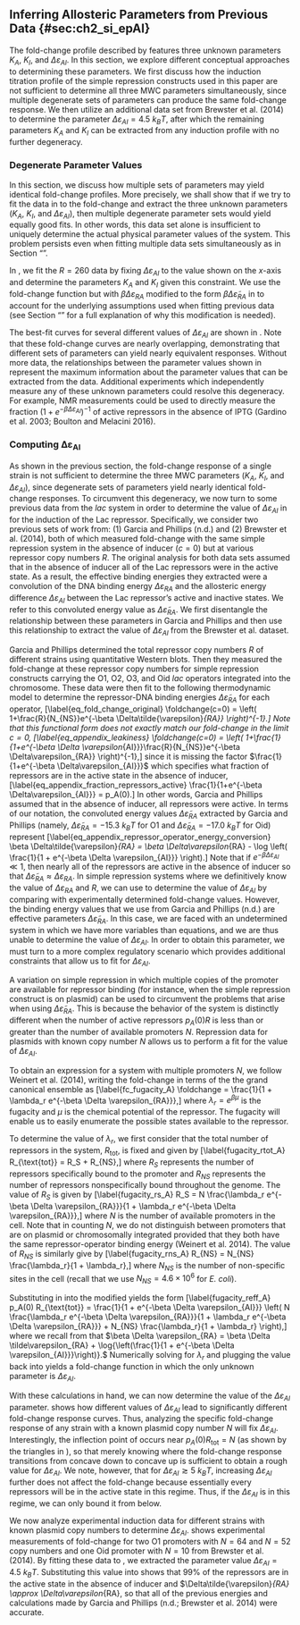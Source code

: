 ## Inferring Allosteric Parameters from Previous Data {#sec:ch2_si_epAI}

The fold-change profile described by features three unknown parameters
$K_A$, $K_I$, and $\Delta\varepsilon_{AI}$. In this section, we
explore different conceptual approaches to determining these parameters.
We first discuss how the induction titration profile of the simple
repression constructs used in this paper are not sufficient to determine
all three MWC parameters simultaneously, since multiple degenerate sets
of parameters can produce the same fold-change response. We then utilize
an additional data set from Brewster et al. (2014) to determine the
parameter $\Delta\varepsilon_{AI} = 4.5~k_BT$, after which the
remaining parameters $K_A$ and $K_I$ can be extracted from any
induction profile with no further degeneracy.

### Degenerate Parameter Values

In this section, we discuss how multiple sets of parameters may yield
identical fold-change profiles. More precisely, we shall show that if we
try to fit the data in to the fold-change and extract the three unknown
parameters ($K_A$, $K_I$, and $\Delta\varepsilon_{AI}$), then
multiple degenerate parameter sets would yield equally good fits. In
other words, this data set alone is insufficient to uniquely determine
the actual physical parameter values of the system. This problem
persists even when fitting multiple data sets simultaneously as in
Section “”.

In , we fit the $R=260$ data by fixing $\Delta\varepsilon_{AI}$ to
the value shown on the $x$-axis and determine the parameters $K_A$
and $K_I$ given this constraint. We use the fold-change function but
with $\beta
\Delta\varepsilon_{RA}$ modified to the form $\beta
\Delta\tilde{\varepsilon}_{RA}$ in to account for the underlying
assumptions used when fitting previous data (see Section “” for a full
explanation of why this modification is needed).

The best-fit curves for several different values of
$\Delta\varepsilon_{AI}$ are shown in . Note that these fold-change
curves are nearly overlapping, demonstrating that different sets of
parameters can yield nearly equivalent responses. Without more data, the
relationships between the parameter values shown in represent the
maximum information about the parameter values that can be extracted
from the data. Additional experiments which independently measure any of
these unknown parameters could resolve this degeneracy. For example, NMR
measurements could be used to directly measure the fraction
$(1 + e^{-\beta
\Delta\varepsilon_{AI}})^{-1}$ of active repressors in the absence of
IPTG (Gardino et al. 2003; Boulton and Melacini 2016).

### Computing $\boldsymbol{\Delta\varepsilon_{AI}}$

As shown in the previous section, the fold-change response of a single
strain is not sufficient to determine the three MWC parameters ($K_A$,
$K_I$, and $\Delta\varepsilon_{AI}$), since degenerate sets of
parameters yield nearly identical fold-change responses. To circumvent
this degeneracy, we now turn to some previous data from the *lac* system
in order to determine the value of $\Delta\varepsilon_{AI}$ in for the
induction of the Lac repressor. Specifically, we consider two previous
sets of work from: (1) Garcia and Phillips (n.d.) and (2) Brewster et
al. (2014), both of which measured fold-change with the same simple
repression system in the absence of inducer ($c=0$) but at various
repressor copy numbers $R$. The original analysis for both data sets
assumed that in the absence of inducer all of the Lac repressors were in
the active state. As a result, the effective binding energies they
extracted were a convolution of the DNA binding energy
$\Delta\varepsilon_{RA}$ and the allosteric energy difference
$\Delta\varepsilon_{AI}$ between the Lac repressor’s active and
inactive states. We refer to this convoluted energy value as
$\Delta \tilde{\varepsilon}_{RA}$. We first disentangle the
relationship between these parameters in Garcia and Phillips and then
use this relationship to extract the value of $\Delta\varepsilon_{AI}$
from the Brewster et al. dataset.

Garcia and Phillips determined the total repressor copy numbers $R$ of
different strains using quantitative Western blots. Then they measured
the fold-change at these repressor copy numbers for simple repression
constructs carrying the O1, O2, O3, and Oid *lac* operators integrated
into the chromosome. These data were then fit to the following
thermodynamic model to determine the repressor-DNA binding energies
$\Delta\tilde{\varepsilon}_{RA}$ for each operator,
\[\label{eq_fold_change_original}
\foldchange(c=0) = \left(
1+\frac{R}{N_{NS}}e^{-\beta \Delta\tilde{\varepsilon}_{RA}} \right)^{-1}.\]
Note that this functional form does not exactly match our fold-change in
the limit $c=0$, \[\label{eq_appendix_leakiness}
\foldchange(c=0) = \left(
1+\frac{1}{1+e^{-\beta \Delta \varepsilon_{AI}}}\frac{R}{N_{NS}}e^{-\beta \Delta\varepsilon_{RA}} \right)^{-1},\]
since it is missing the factor
$\frac{1}{1+e^{-\beta \Delta\varepsilon_{AI}}}$ which specifies what
fraction of repressors are in the active state in the absence of
inducer, \[\label{eq_appendix_fraction_repressors_active}
    \frac{1}{1+e^{-\beta \Delta\varepsilon_{AI}}} = p_A(0).\] In other
words, Garcia and Phillips assumed that in the absence of inducer, all
repressors were active. In terms of our notation, the convoluted energy
values $\Delta\tilde{\varepsilon}_{RA}$ extracted by Garcia and
Phillips (namely, $\Delta\tilde{\varepsilon}_{RA}=-15.3~k_B T$ for O1
and $\Delta\tilde{\varepsilon}_{RA}=-17.0~k_B T$ for Oid) represent
\[\label{eq_appendix_repressor_operator_energy_conversion}
    \beta \Delta\tilde{\varepsilon}_{RA} = \beta \Delta\varepsilon_{RA} - \log \left( \frac{1}{1 + e^{-\beta \Delta \varepsilon_{AI}}} \right).\]
Note that if $e^{-\beta \Delta \varepsilon_{AI}} \ll 1$, then nearly
all of the repressors are active in the absence of inducer so that
$\Delta\tilde{\varepsilon}_{RA} \approx \Delta\varepsilon_{RA}$. In
simple repression systems where we definitively know the value of
$\Delta
\varepsilon_{RA}$ and $R$, we can use to determine the value of
$\Delta \varepsilon_{AI}$ by comparing with experimentally determined
fold-change values. However, the binding energy values that we use from
Garcia and Phillips (n.d.) are effective parameters
$\Delta\tilde{\varepsilon}_{RA}$. In this case, we are faced with an
undetermined system in which we have more variables than equations, and
we are thus unable to determine the value of
$\Delta \varepsilon_{AI}$. In order to obtain this parameter, we must
turn to a more complex regulatory scenario which provides additional
constraints that allow us to fit for $\Delta
\varepsilon_{AI}$.

A variation on simple repression in which multiple copies of the
promoter are available for repressor binding (for instance, when the
simple repression construct is on plasmid) can be used to circumvent the
problems that arise when using $\Delta \tilde{\varepsilon}_{RA}$. This
is because the behavior of the system is distinctly different when the
number of active repressors $p_A(0) R$ is less than or greater than
the number of available promoters $N$. Repression data for plasmids
with known copy number $N$ allows us to perform a fit for the value of
$\Delta\varepsilon_{AI}$.

To obtain an expression for a system with multiple promoters $N$, we
follow Weinert et al. (2014), writing the fold-change in terms of the
the grand canonical ensemble as \[\label{fc_fugacity_A}
\foldchange = \frac{1}{1 + \lambda_r e^{-\beta \Delta \varepsilon_{RA}}},\]
where $\lambda_r = e^{\beta \mu}$ is the fugacity and $\mu$ is the
chemical potential of the repressor. The fugacity will enable us to
easily enumerate the possible states available to the repressor.

To determine the value of $\lambda_r$, we first consider that the
total number of repressors in the system, $R_{\text{tot}}$, is fixed
and given by \[\label{fugacity_rtot_A}
    R_{\text{tot}} = R_S + R_{NS},\] where $R_S$ represents the number
of repressors specifically bound to the promoter and $R_{NS}$
represents the number of repressors nonspecifically bound throughout the
genome. The value of $R_S$ is given by \[\label{fugacity_rs_A}
    R_S = N \frac{\lambda_r e^{-\beta \Delta \varepsilon_{RA}}}{1 + \lambda_r e^{-\beta \Delta \varepsilon_{RA}}},\]
where $N$ is the number of available promoters in the cell. Note that
in counting $N$, we do not distinguish between promoters that are on
plasmid or chromosomally integrated provided that they both have the
same repressor-operator binding energy (Weinert et al. 2014). The value
of $R_{NS}$ is similarly give by \[\label{fugacity_rns_A}
    R_{NS} = N_{NS} \frac{\lambda_r}{1 + \lambda_r},\] where $N_{NS}$
is the number of non-specific sites in the cell (recall that we use
$N_{NS} = 4.6 \times 10^6$ for *E. coli*).

Substituting in into the modified yields the form
\[\label{fugacity_reff_A}
    p_A(0) R_{\text{tot}} = \frac{1}{1 + e^{-\beta \Delta \varepsilon_{AI}}} \left( N \frac{\lambda_r e^{-\beta \Delta \varepsilon_{RA}}}{1 + \lambda_r e^{-\beta \Delta \varepsilon_{RA}}} + N_{NS} \frac{\lambda_r}{1 + \lambda_r} \right),\]
where we recall from that
$\beta \Delta \varepsilon_{RA} =   \beta \Delta \tilde\varepsilon_{RA} + \log{\left(\frac{1}{1 + e^{-\beta \Delta \varepsilon_{AI}}}\right)}.$
Numerically solving for $\lambda_r$ and plugging the value back into
yields a fold-change function in which the only unknown parameter is
$\Delta \varepsilon_{AI}$.

With these calculations in hand, we can now determine the value of the
$\Delta \varepsilon_{AI}$ parameter. shows how different values of
$\Delta\varepsilon_{AI}$ lead to significantly different fold-change
response curves. Thus, analyzing the specific fold-change response of
any strain with a known plasmid copy number $N$ will fix
$\Delta\varepsilon_{AI}$. Interestingly, the inflection point of
occurs near $p_A(0) R_{\text{tot}} = N$ (as shown by the triangles in
), so that merely knowing where the fold-change response transitions
from concave down to concave up is sufficient to obtain a rough value
for $\Delta\varepsilon_{AI}$. We note, however, that for
$\Delta\varepsilon_{AI} \gtrsim 5\
k_BT$, increasing $\Delta\varepsilon_{AI}$ further does not affect
the fold-change because essentially every repressors will be in the
active state in this regime. Thus, if the $\Delta\varepsilon_{AI}$ is
in this regime, we can only bound it from below.

We now analyze experimental induction data for different strains with
known plasmid copy numbers to determine $\Delta\varepsilon_{AI}$.
shows experimental measurements of fold-change for two O1 promoters with
$N=64$ and $N=52$ copy numbers and one Oid promoter with $N=10$
from Brewster et al. (2014). By fitting these data to , we extracted the
parameter value $\Delta\varepsilon_{AI} = 4.5~k_B T$. Substituting
this value into shows that 99% of the repressors are in the active state
in the absence of inducer and
$\Delta\tilde{\varepsilon}_{RA} \approx \Delta\varepsilon_{RA}, so
that all of the previous energies and calculations made by Garcia and
Phillips (n.d.; Brewster et al. 2014) were accurate.

